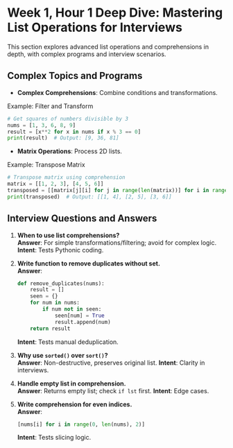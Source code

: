 # Week 1, Hour 1 Deep Dive: Mastering List Operations for Interviews

This section explores advanced list operations and comprehensions in depth, with complex programs and interview scenarios.

## Complex Topics and Programs
- **Complex Comprehensions**: Combine conditions and transformations.

Example: Filter and Transform
```python
# Get squares of numbers divisible by 3
nums = [1, 3, 6, 8, 9]
result = [x**2 for x in nums if x % 3 == 0]
print(result)  # Output: [9, 36, 81]
```

- **Matrix Operations**: Process 2D lists.

Example: Transpose Matrix
```python
# Transpose matrix using comprehension
matrix = [[1, 2, 3], [4, 5, 6]]
transposed = [[matrix[j][i] for j in range(len(matrix))] for i in range(len(matrix[0]))]
print(transposed)  # Output: [[1, 4], [2, 5], [3, 6]]
```

## Interview Questions and Answers
1. **When to use list comprehensions?**  
   **Answer**: For simple transformations/filtering; avoid for complex logic. **Intent**: Tests Pythonic coding.

2. **Write function to remove duplicates without set.**  
   **Answer**:
   ```python
   def remove_duplicates(nums):
       result = []
       seen = {}
       for num in nums:
           if num not in seen:
               seen[num] = True
               result.append(num)
       return result
   ```
   **Intent**: Tests manual deduplication.

3. **Why use `sorted()` over `sort()`?**  
   **Answer**: Non-destructive, preserves original list. **Intent**: Clarity in interviews.

4. **Handle empty list in comprehension.**  
   **Answer**: Returns empty list; check `if lst` first. **Intent**: Edge cases.

5. **Write comprehension for even indices.**  
   **Answer**:
   ```python
   [nums[i] for i in range(0, len(nums), 2)]
   ```
   **Intent**: Tests slicing logic.